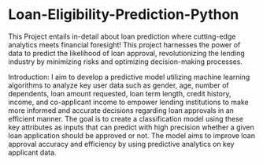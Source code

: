 # Loan-Eligibility-Prediction-Python
This Project entails in-detail about loan prediction where cutting-edge analytics meets financial foresight! This project harnesses the power of data to predict the likelihood of loan approval, revolutionizing the lending industry by minimizing risks and optimizing decision-making processes.

Introduction:
I aim to develop a predictive model utilizing machine learning algorithms to analyze key user data such as gender, age, number of dependents, loan amount requested, loan term length, credit history, income, and co-applicant income to empower lending institutions to make more informed and accurate decisions regarding loan approvals in an efficient manner. The goal is to create a classification model using these key attributes as inputs that can predict with high precision whether a given loan application should be approved or not. The model aims to improve loan approval accuracy and efficiency by using predictive analytics on key applicant data.
